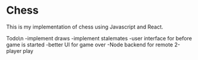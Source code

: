 # Chess

This is my implementation of chess using Javascript and React.

Todo\n
-implement draws
-implement stalemates
-user interface for before game is started
-better UI for game over
-Node backend for remote 2-player play
